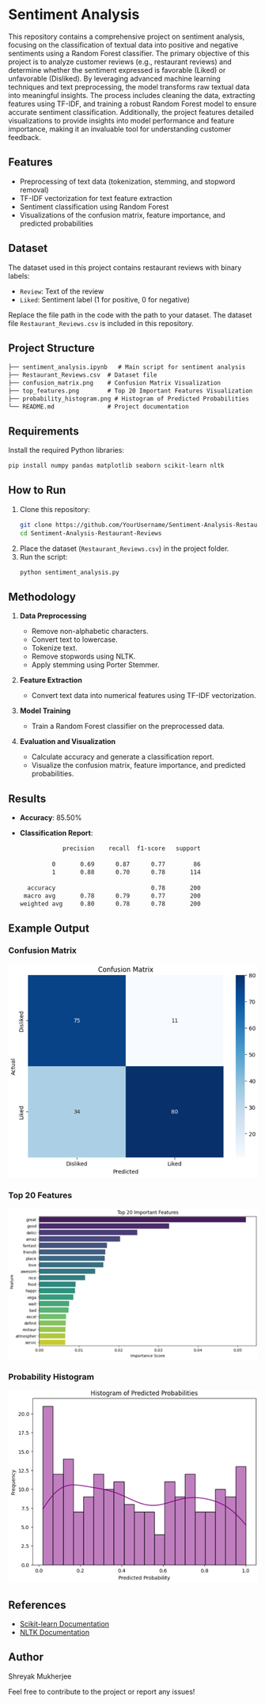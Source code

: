 # Sentiment Analysis

This repository contains a comprehensive project on sentiment analysis, focusing on the classification of textual data into positive and negative sentiments using a Random Forest classifier. The primary objective of this project is to analyze customer reviews (e.g., restaurant reviews) and determine whether the sentiment expressed is favorable (Liked) or unfavorable (Disliked). By leveraging advanced machine learning techniques and text preprocessing, the model transforms raw textual data into meaningful insights. The process includes cleaning the data, extracting features using TF-IDF, and training a robust Random Forest model to ensure accurate sentiment classification. Additionally, the project features detailed visualizations to provide insights into model performance and feature importance, making it an invaluable tool for understanding customer feedback.

## Features
- Preprocessing of text data (tokenization, stemming, and stopword removal)
- TF-IDF vectorization for text feature extraction
- Sentiment classification using Random Forest
- Visualizations of the confusion matrix, feature importance, and predicted probabilities

## Dataset
The dataset used in this project contains restaurant reviews with binary labels:
- `Review`: Text of the review
- `Liked`: Sentiment label (1 for positive, 0 for negative)

Replace the file path in the code with the path to your dataset. The dataset file `Restaurant_Reviews.csv` is included in this repository.

## Project Structure
```plaintext
├── sentiment_analysis.ipynb   # Main script for sentiment analysis
├── Restaurant_Reviews.csv  # Dataset file
├── confusion_matrix.png    # Confusion Matrix Visualization
├── top_features.png        # Top 20 Important Features Visualization
├── probability_histogram.png # Histogram of Predicted Probabilities
└── README.md               # Project documentation
```

## Requirements
Install the required Python libraries:
```bash
pip install numpy pandas matplotlib seaborn scikit-learn nltk
```

## How to Run
1. Clone this repository:
   ```bash
   git clone https://github.com/YourUsername/Sentiment-Analysis-Restaurant-Reviews
   cd Sentiment-Analysis-Restaurant-Reviews
   ```
2. Place the dataset (`Restaurant_Reviews.csv`) in the project folder.
3. Run the script:
   ```bash
   python sentiment_analysis.py
   ```

## Methodology
1. **Data Preprocessing**
   - Remove non-alphabetic characters.
   - Convert text to lowercase.
   - Tokenize text.
   - Remove stopwords using NLTK.
   - Apply stemming using Porter Stemmer.

2. **Feature Extraction**
   - Convert text data into numerical features using TF-IDF vectorization.

3. **Model Training**
   - Train a Random Forest classifier on the preprocessed data.

4. **Evaluation and Visualization**
   - Calculate accuracy and generate a classification report.
   - Visualize the confusion matrix, feature importance, and predicted probabilities.


## Results
- **Accuracy**: 85.50%

- **Classification Report**:
  ```
              precision    recall  f1-score   support

           0       0.69      0.87      0.77        86
           1       0.88      0.70      0.78       114

    accuracy                           0.78       200
   macro avg       0.78      0.79      0.77       200
  weighted avg     0.80      0.78      0.78       200
  ```

## Example Output
### Confusion Matrix
![Confusion Matrix](confusion_matrix.png)

### Top 20 Features
![Feature Importance](top_features.png)

### Probability Histogram
![Probability Histogram](probability_histogram.png)

## References
- [Scikit-learn Documentation](https://scikit-learn.org/)
- [NLTK Documentation](https://www.nltk.org/)

## Author
Shreyak Mukherjee

Feel free to contribute to the project or report any issues!
